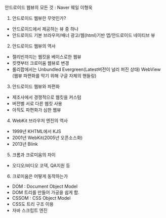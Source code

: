 안드로이드 웹뷰의 모든 것 : Naver 웨일 이형욱

1. 안드로이드 웹뷰란 무엇인가?
 - 안드로이드에서 제공하는 뷰 중 하나
 - 안드로이드 기본 브라우저/배너 광고/웹(html)기반 앱/안드로이드 네이티브 뷰

2. 안드로이드 웹뷰의 역사
 - 젤리빈까지는 웹킷을 베이스로한 웹뷰
 - 킷캣부터 크로미움 웹뷰로 변경
 - 롤리팝에서는 Unbundled Evergreen(Latest버전이 널리 퍼진 상태) WebView (웹뷰 파편화를 막기 위해 구글 자체의 핸들링)

3. 안드로이드 웹뷰와 파편화
 - 제조사에서 경쟁적으로 웹킷을 커스텀
 - 버전별 서로 다른 웹킷 사용
 - 아직도 파편화가 심한 웹뷰

4. WebKit 브라우저 엔진의 역사 
 - 1999년 KHTML에서 KJS
 - 2001년 WebKit(2005년 오픈소스화)
 - 2013년 Blink

5. 크롬과 크로미움의 차이 
 - 오디오/비디오 코덱, QA지원 등

6. 크로미움은 어떻게 동작하는가
 - DOM : Document Object Model
 - DOM 트리를 만들어 가공을 쉽게 함.
 - CSSOM : CSS Object Model
 - CSS도 트리 구조 이용
 - 자바 스크립트 엔진
